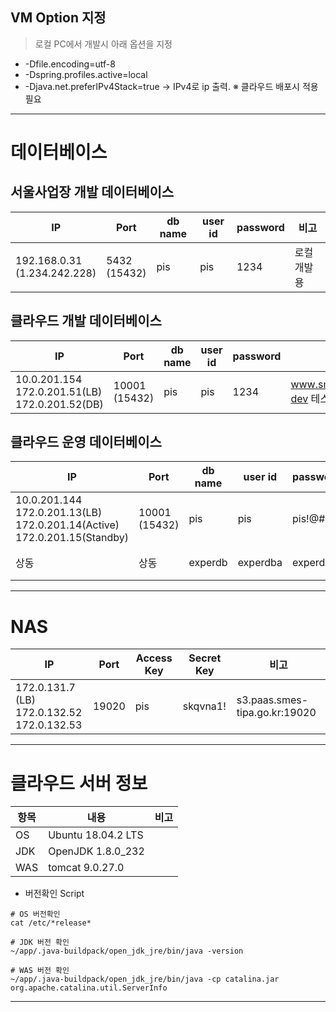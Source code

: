 
## VM Option 지정

> 로컬 PC에서 개발시 아래 옵션을 지정
>
* -Dfile.encoding=utf-8
* -Dspring.profiles.active=local
* -Djava.net.preferIPv4Stack=true → IPv4로 ip 출력. ※ 클라우드 배포시 적용 필요

-------------------------------------------------------------------------------

데이터베이스
============

## 서울사업장 개발 데이터베이스

| IP | Port | db name | user id | password | 비고 |
|----|------|---------|---------|----------|------|
| 192.168.0.31 <br/>(1.234.242.228) | 5432<br/>(15432) | pis | pis | 1234 | 로컬 개발용 |


## 클라우드 개발 데이터베이스

| IP | Port | db name | user id | password | 비고 |
|----|------|---------|---------|----------|------|
| 10.0.201.154 <br/>172.0.201.51(LB)<br/>172.0.201.52(DB) | 10001<br/>(15432) | pis | pis | 1234 | www.smes.go.kr/pis-dev 테스트용 |


## 클라우드 운영 데이터베이스

| IP | Port | db name | user id | password | 비고 |
|----|------|---------|---------|----------|------|
| 10.0.201.144<br/>172.0.201.13(LB)<br/>172.0.201.14(Active)<br/>172.0.201.15(Standby) | 10001<br/>(15432) | pis | pis | pis!@# | PostgreSQL 11.7<br/> CentOS 7.8|
| 상동   | 상동     | experdb | experdba | experdba | 데이터베이스 관리 계정  |

-------------------------------------------------------------------------------

NAS
===

| IP | Port | Access Key | Secret Key | 비고 |
|----|------|------------|------------|------|
| 172.0.131.7 (LB)<br/>172.0.132.52<br/>172.0.132.53 | 19020 | pis | skqvna1! | s3.paas.smes-tipa.go.kr:19020 |

-------------------------------------------------------------------------------

클라우드 서버 정보
==================

| 항목 | 내용 | 비고 |
|------|------|------|
| OS   | Ubuntu 18.04.2 LTS | |
| JDK  | OpenJDK 1.8.0_232  | |
| WAS  | tomcat 9.0.27.0    | |

* 버전확인 Script
```shell
# OS 버전확인
cat /etc/*release*

# JDK 버전 확인
~/app/.java-buildpack/open_jdk_jre/bin/java -version

# WAS 버전 확인
~/app/.java-buildpack/open_jdk_jre/bin/java -cp catalina.jar org.apache.catalina.util.ServerInfo
```

-------------------------------------------------------------------------------